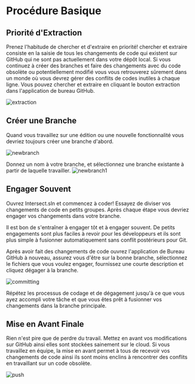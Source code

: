 # Procédure Basique

## Priorité d'Extraction
Prenez l'habitude de chercher et d'extraire en priorité! chercher et extraire consiste en la saisie de tous les changements de code qui existent sur GitHub qui ne sont pas actuellement dans votre dépôt local. Si vous continuez à créer des branches et faire des changements avec du code obsolète ou potentiellement modifié vous vous retrouverez sûrement dans un monde où vous devrez gérer des conflits de codes inutiles à chaque ligne. Vous pouvez chercher et extraire en cliquant le bouton extraction dans l'application de bureau GitHub.

![extraction](https://www.ascensiongamedev.com/resources/filehost/1dc5c0a9a7bc2d5392be4e628e8d24f3.png)

## Créer une Branche
Quand vous travaillez sur une édition ou une nouvelle fonctionnalité vous devriez toujours créer une branche d'abord.

![newbranch](https://www.ascensiongamedev.com/resources/filehost/d06fcf06ae13fb387bd1f3bd1947972c.png)

Donnez un nom à votre branche, et sélectionnez une branche existante à partir de laquelle travailler.
![newbranch1](https://www.ascensiongamedev.com/resources/filehost/0d992fa719eabdfdc3a3f6801b0242a8.png)

## Engager Souvent
Ouvrez Intersect.sln et commencez à coder! Essayez de diviser vos changements de code en petits groupes. Après chaque étape vous devriez engager vos changements dans votre branche.

Il est bon de s'entraîner à engager tôt et à engager souvent. De petits engagements sont plus faciles à revoir pour les développeurs et ils sont plus simple à fusionner automatiquement sans conflit postérieurs pour Git.

Après avoir fait des changements de code ouvrez l'application de Bureau GitHub à nouveau, assurez vous d'être sur la bonne branche, sélectionnez le fichiers que vous voulez engager, fournissez une courte description et cliquez dégager à la branche.

![committing](https://www.ascensiongamedev.com/resources/filehost/322122ce55210b93109fdf532f3d0875.png)

Répétez les processus de codage et de dégagement jusqu'à ce que vous ayez accompli votre tâche et que vous êtes prêt à fusionner vos changements dans la branche principale.

## Mise en Avant Finale
Rien n'est pire que de perdre du travail. Mettez en avant vos modifications sur GitHub ainsi elles sont stockées sainement sur le cloud. Si vous travaillez en équipe, la mise en avant permet à tous de recevoir vos changements de code ainsi ils sont moins enclins à rencontrer des conflits en travaillant sur un code obsolète.

![push](https://www.ascensiongamedev.com/resources/filehost/11c94b0feb31e78d70699df140d6d1a6.png)
